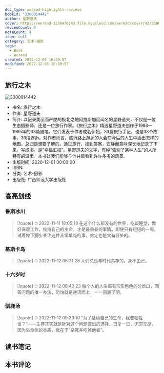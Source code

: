 ```yaml
---
doc_type: weread-highlights-reviews
bookId: "3300014442"
author: 星野道夫
cover: https://weread-1258476243.file.myqcloud.com/weread/cover/42/3300014442/t7_3300014442.jpg
reviewCount: 0
noteCount: 4
isbn: null
category: 艺术-摄影
tags:
  - Book
  - Weread
created: 2022-12-05 16:39:57
modified: 2022-12-05 16:39:57
---
```


## 旅行之木

![3300014442](https://weread-1258476243.file.myqcloud.com/weread/cover/42/3300014442/t7_3300014442.jpg)
- 书名: 旅行之木
- 作者: 星野道夫
- 简介: 以记录美丽而严酷的极北之地阿拉斯加而闻名的星野道夫，不仅是一位生态摄影师，还是一位旅行作家。《旅行之木》精选星野道夫创作于1993—1995年的33篇随笔。它们发表于作者成名伊始，33篇旅行手记，也是33个故事，33段邂逅。对作者而言，旅行路上邂逅的人会在今后的人生中画出怎样的地图，总归是想要了解的。通过旅行，找到答案，安静而意味深长地记录了下来，写成书，是“幸福汇报”。星野道夫的文字，有种“告别了某种人生”的人所特有的温柔，本书让我们能够与他并肩看到许许多多的风景。
- 出版时间: 2020-12-01 00:00:00
- ISBN: 
- 分类: 艺术-摄影
- 出版社: 广西师范大学出版社

## 高亮划线

### 鲁斯冰川


> [!quote] ⏱ 2022-11-11 18:05:18
> 在这个什么都没有的世界，吃饭睡觉，做好保暖工作，维持自己的生命，才是最重要的事情。即便只有短短的一周，试着停下脚步关注这件非常单纯的事，肯定也是大有好处的。
 


### 基斯卡岛


> [!quote] ⏱ 2022-11-12 08:31:28
> 人们总是与时代共存的，身不由己。
 


### 十六岁时


> [!quote] ⏱ 2022-11-12 08:43:23
> 每个人的人生都有形形色色的分岔口，回答问题的唯一办法，恐怕就是逆流而上，一一回溯了吧。
 


### 驯鹿汤


> [!quote] ⏱ 2022-11-12 09:23:10
> “为了延续自己的生命，我要牺牲谁？”——生存其实就是针对这个问题做出的选择，日复一日，无穷无尽。因为生命体的本质，就在于“杀死并吃掉他者”。
 



## 读书笔记


## 本书评论

